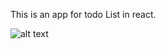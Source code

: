 This is an app for todo List in react.

![alt text]("https://github.com/MahyarFardin/ToDo/blob/master/public/Screenshot%20from%202022-04-12%2016-18-45.png")
